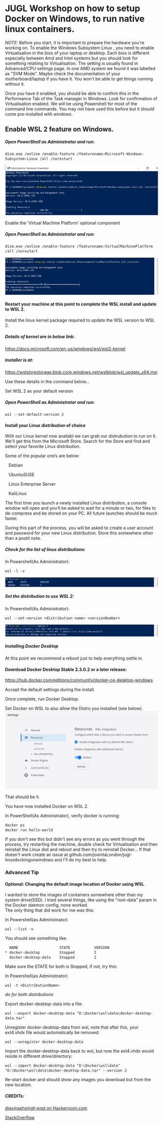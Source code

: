 # JUGL Workshop on how to setup Docker on Windows, to run native linux containers.

*NOTE:* Before you start, it is important to prepare the hardware you're working on.  To enable the Windows Subsystem Linux , you need to enable Virtualisation in the bios of your laptop or desktop.  Each bios is different especially between Amd  and Intel systems but you should look for something relatiing to Virtualisation.  The setting is usually found in  Advanced/CPU settings page.  In one AMD system we found it was labelled as "SVM Mode".  Maybe check the documentation of your motherboard/laptop if you have it.  You won't be able to get things running without it.

Once you have it enabled, you should be able to confirm this in the Performance Tab of the Task manager in Windows.  Look for confirmation of Virtualisation enabled.
We will be using Powershell for most of the command line commands.  You may not have used this before but it should come pre-installed with windows.

## Enable WSL 2 feature on Windows.

##### Open PowerShell as Administrator and run:

```
dism.exe /online /enable-feature /featurename:Microsoft-Windows-Subsystem-Linux /all /norestart
```
![PowerShell Output](https://github.com/JoomlaLondon/jugl-linuxdockingonwindows/raw/main/images/snip1.png "PowerShell Output")

Enable the ‘Virtual Machine Platform’ optional component

##### Open PowerShell as Administrator and run:

```
dism.exe /online /enable-feature /featurename:VirtualMachinePlatform /all /norestart
```
![PowerShell Output 2](https://github.com/JoomlaLondon/jugl-linuxdockingonwindows/raw/main/images/snip2.png "PowerShell Output 2")

#### Restart your machine at this point to complete the WSL install and update to WSL 2.

Install the linux kernel package required to update the WSL version to WSL 2.

##### Details of kernel are in below link:

https://docs.microsoft.com/en-us/windows/wsl/wsl2-kernel

##### Installer is at:

https://wslstorestorage.blob.core.windows.net/wslblob/wsl_update_x64.msi

Use these details in the command below...


Set WSL 2 as your default version

##### Open PowerShell as Administrator and run:

```
wsl --set-default-version 2
```


#### Install your Linux distribution of choice

With our Linux kernel now availabl we can grab our distrubution to run on it.  We'll get this from the Microsoft Store.  Search for the Store and find and select your favorite Linux distribution.

Some of the popular one’s are below:

&nbsp;&nbsp;&nbsp;Debian

&nbsp;&nbsp;&nbsp;UbuntuSUSE

&nbsp;&nbsp;&nbsp;Linux Enterprise Server

&nbsp;&nbsp;&nbsp;KaliLinux


The first time you launch a newly installed Linux distribution, a console window will open and you’ll be asked to wait for a minute or two, for files to de-compress and be stored on your PC. All future launches should be much faster.

During this part of the process, you will be asked to create a user account and password for your new Linux distribution.
Store this somewhere other than a postit note.

##### Check for the list of linux distributions:

In Powershell(As Administrator):
```
wsl -l -v
```
![PowerShell Output 3](https://github.com/JoomlaLondon/jugl-linuxdockingonwindows/raw/main/images/snip5.png "PowerShell Output 3")

##### Set the distribution to use WSL 2:

In Powershell(As Administrator):
```
wsl --set-version <distribution name> <versionNumber>
```
![PowerShell Output 4](https://github.com/JoomlaLondon/jugl-linuxdockingonwindows/raw/main/images/snip6.png "PowerShell Output 4")

##### Installing Docker Desktop

At this point we recommend a reboot just to help everything settle in.

#### Download Docker Desktop Stable 2.3.0.2 or a later release:

https://hub.docker.com/editions/community/docker-ce-desktop-windows

Accept the default settings during the install.

Once complete, run Docker Desktop.

Set Docker on WSL to also allow the Distro you installed (see below).
![PowerShell Output](https://github.com/JoomlaLondon/jugl-linuxdockingonwindows/raw/main/images/dockerWSLsetting.png "PowerShell Output")

That should be it.

You have now installed Docker on WSL 2.

In PowerShell(As Administrator), verify docker is running:

```
docker ps
docker run hello-world
```
If you don't see this but didn't see any errors as you went through the process, try restarting the machine, double check for Virtualisation and then reinstall the Linux dist and reboot and then try to reinstall Docker...  If that doesn't work create an issue at github.com/joomlaLondon/jugl-linuxdockingonwindows and I'll do my best to help.


### Advanced Tip

#### Optional: Changing the default image location of Docker using WSL

I wanted to store the images of containers somewhere other than my system drive(SSD).  I tried several things, like using the "root-data" param in the Docker daemon config, none worked.  
The only thing that did work for me was this:

In Powershell(as Administrator)
```
wsl --list -v
```
You should see something like:
```
  NAME                   STATE           VERSION
* docker-desktop         Stopped         2
  docker-desktop-data    Stopped         2
```
Make sure the STATE for both is Stopped, if not, try this:

In Powershell(as Administrator)
```
wsl -t <DistributionName>
```
*do for both distributions*

Export docker-desktop-data into a file:
```
wsl --export docker-desktop-data "D:\Docker\wsl\data\docker-desktop-data.tar"
```
Unregister docker-desktop-data from wsl, note that after this, your ext4.vhdx file would automatically be removed:
```
wsl --unregister docker-desktop-data
```
Import the docker-desktop-data back to wsl, but now the ext4.vhdx would reside in different drive/directory:
```
wsl --import docker-desktop-data "D:\Docker\wsl\data" "D:\Docker\wsl\data\docker-desktop-data.tar" --version 2
```
Re-start docker and should show any images you download but from the new location.



##### CREDITs:

[@avinashsingh post on Hackernoon.com](https://hackernoon.com/how-to-run-docker-linux-containers-natively-on-windows-ti1i3uxr)

[StackOverflow](https://stackoverflow.com/questions/62441307/how-can-i-change-the-location-of-docker-images-when-using-wsl2-with-windows-10-h)

